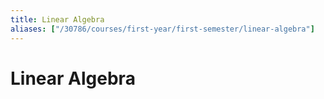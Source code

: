 ```yaml
---
title: Linear Algebra
aliases: ["/30786/courses/first-year/first-semester/linear-algebra"]
---
```


# Linear Algebra